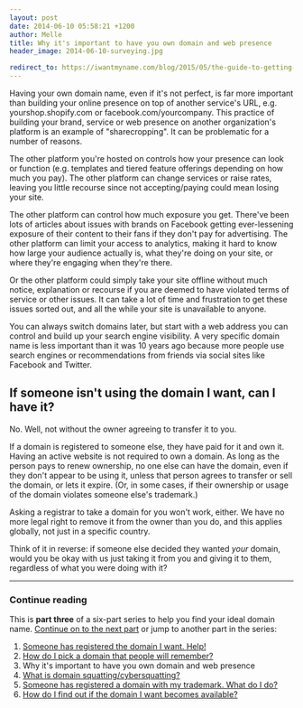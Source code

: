 ```yaml
---
layout: post
date: 2014-06-10 05:58:21 +1200
author: Melle
title: Why it's important to have you own domain and web presence
header_image: 2014-06-10-surveying.jpg

redirect_to: https://iwantmyname.com/blog/2015/05/the-guide-to-getting-the-right-domain-name-for-your-brand.html
---
```


<!-- excerpt -->

Having your own domain name, even if it's not perfect, is far more important than building your online presence on top of another service's URL, e.g. yourshop.shopify.com or facebook.com/yourcompany. This practice of building your brand, service or web presence on another organization's platform is an example of "sharecropping". It can be problematic for a number of reasons.

The other platform you're hosted on controls how your presence can look or function (e.g. templates and tiered feature offerings depending on how much you pay). The other platform can change services or raise rates, leaving you little recourse since not accepting/paying could mean losing your site. 

<!-- /excerpt -->

The other platform can control how much exposure you get. There've been lots of articles about issues with brands on Facebook getting ever-lessening exposure of their content to their fans if they don't pay for advertising. The other platform can limit your access to analytics, making it hard to know how large your audience actually is, what they're doing on your site, or where they're engaging when they're there. 

Or the other platform could simply take your site offline without much notice, explanation or recourse if you are deemed to have violated terms of service or other issues. It can take a lot of time and frustration to get these issues sorted out, and all the while your site is unavailable to anyone.

You can always switch domains later, but start with a web address you can control and build up your search engine visibility. A very specific domain name is less important than it was 10 years ago because more people use search engines or recommendations from friends via social sites like Facebook and Twitter.


## If someone isn't using the domain I want, can I have it?

No. Well, not without the owner agreeing to transfer it to you. 

If a domain is registered to someone else, they have paid for it and own it. Having an active website is not required to own a domain. As long as the person pays to renew ownership, no one else can have the domain, even if they don't appear to be using it, unless that person agrees to transfer or sell the domain, or lets it expire. (Or, in some cases, if their ownership or usage of the domain violates someone else's trademark.)

Asking a registrar to take a domain for you won't work, either. We have no more legal right to remove it from the owner than you do, and this applies globally, not just in a specific country. 

Think of it in reverse: if someone else decided they wanted _your_ domain, would you be okay with us just taking it from you and giving it to them, regardless of what you were doing with it?


***

### Continue reading

This is **part three** of a six-part series to help you find your ideal domain name. [Continue on to the next part](https://iwantmyname.com/blog/2014/06/domain-already-registered-pt4.html) or jump to another part in the series:

1. [Someone has registered the domain I want. Help!](https://iwantmyname.com/blog/2014/06/domain-already-registered-pt1.html)
2. [How do I pick a domain that people will remember?](https://iwantmyname.com/blog/2014/06/domain-already-registered-pt2.html)
3. Why it's important to have you own domain and web presence
4. [What is domain squatting/cybersquatting?](https://iwantmyname.com/blog/2014/06/domain-already-registered-pt4.html)
5. [Someone has registered a domain with my trademark. What do I do?](https://iwantmyname.com/blog/2014/06/domain-already-registered-pt5.html)
6. [How do I find out if the domain I want becomes available?](https://iwantmyname.com/blog/2014/06/domain-already-registered-pt6.html)

